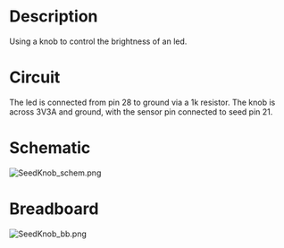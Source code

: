 # Description
Using a knob to control the brightness of an led.

# Circuit
The led is connected from pin 28 to ground via a 1k resistor.
The knob is across 3V3A and ground, with the sensor pin connected to seed pin 21.

# Schematic
![SeedKnob_schem.png](https://github.com/electro-smith/DaisyExamples/blob/master/seed/Knob/resources/Knob_schem.png)

# Breadboard
![SeedKnob_bb.png](https://github.com/electro-smith/DaisyExamples/blob/master/seed/Knob/resources/Knob_bb.png)
